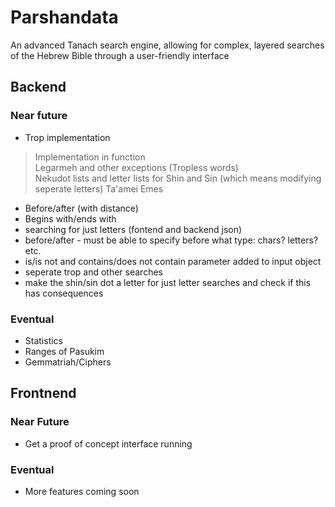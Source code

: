 # Parshandata
An advanced Tanach search engine, allowing for complex, layered searches of the Hebrew Bible through a user-friendly interface

## Backend

### Near future
* Trop implementation 
>	Implementation in function  
>	Legarmeh and other exceptions (Tropless words)  
>	Nekudot lists and letter lists for Shin and Sin (which means modifying seperate letters)
>	Ta'amei Emes  

* Before/after (with distance)
* Begins with/ends with
* searching for just letters (fontend and backend json)
* before/after - must be able to specify before what type: chars? letters? etc.
* is/is not and contains/does not contain parameter added to input object
* seperate trop and other searches
* make the shin/sin dot a letter for just letter searches and check if this has consequences

### Eventual
* Statistics
* Ranges of Pasukim
* Gemmatriah/Ciphers

## Frontnend

### Near Future
* Get a proof of concept interface running

### Eventual
* More features coming soon